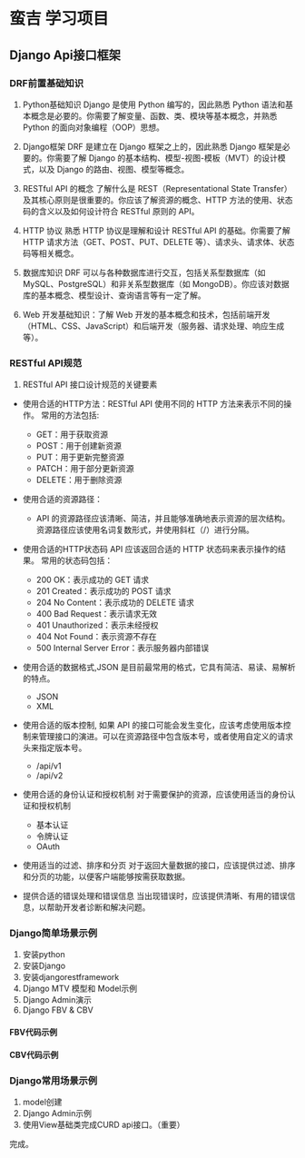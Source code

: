 # 蛮吉 学习项目
## Django Api接口框架
### DRF前置基础知识
1. Python基础知识
Django 是使用 Python 编写的，因此熟悉 Python 语法和基本概念是必要的。你需要了解变量、函数、类、模块等基本概念，并熟悉 Python 的面向对象编程（OOP）思想。

2. Django框架
DRF 是建立在 Django 框架之上的，因此熟悉 Django 框架是必要的。你需要了解 Django 的基本结构、模型-视图-模板（MVT）的设计模式，以及 Django 的路由、视图、模型等概念。

3. RESTful API 的概念
了解什么是 REST（Representational State Transfer）及其核心原则是很重要的。你应该了解资源的概念、HTTP 方法的使用、状态码的含义以及如何设计符合 RESTful 原则的 API。

4. HTTP 协议
熟悉 HTTP 协议是理解和设计 RESTful API 的基础。你需要了解 HTTP 请求方法（GET、POST、PUT、DELETE 等）、请求头、请求体、状态码等相关概念。

5. 数据库知识
DRF 可以与各种数据库进行交互，包括关系型数据库（如 MySQL、PostgreSQL）和非关系型数据库（如 MongoDB）。你应该对数据库的基本概念、模型设计、查询语言等有一定了解。

6. Web 开发基础知识：了解 Web 开发的基本概念和技术，包括前端开发（HTML、CSS、JavaScript）和后端开发（服务器、请求处理、响应生成等）。


### RESTful API规范

1. RESTful API 接口设计规范的关键要素
- 使用合适的HTTP方法：RESTful API 使用不同的 HTTP 方法来表示不同的操作。
常用的方法包括:

    - GET：用于获取资源
    - POST：用于创建新资源
    - PUT：用于更新完整资源
    - PATCH：用于部分更新资源
    - DELETE：用于删除资源

- 使用合适的资源路径：
    - API 的资源路径应该清晰、简洁，并且能够准确地表示资源的层次结构。资源路径应该使用名词复数形式，并使用斜杠（/）进行分隔。

- 使用合适的HTTP状态码
  API 应该返回合适的 HTTP 状态码来表示操作的结果。
    常用的状态码包括：
    - 200 OK：表示成功的 GET 请求
    - 201 Created：表示成功的 POST 请求
    - 204 No Content：表示成功的 DELETE 请求
    - 400 Bad Request：表示请求无效
    - 401 Unauthorized：表示未经授权
    - 404 Not Found：表示资源不存在
    - 500 Internal Server Error：表示服务器内部错误

- 使用合适的数据格式,JSON 是目前最常用的格式，它具有简洁、易读、易解析的特点。
    - JSON
    - XML

- 使用合适的版本控制,
如果 API 的接口可能会发生变化，应该考虑使用版本控制来管理接口的演进。可以在资源路径中包含版本号，或者使用自定义的请求头来指定版本号。
    - /api/v1
    - /api/v2

- 使用合适的身份认证和授权机制
对于需要保护的资源，应该使用适当的身份认证和授权机制
    - 基本认证
    - 令牌认证
    - OAuth

- 使用适当的过滤、排序和分页
对于返回大量数据的接口，应该提供过滤、排序和分页的功能，以便客户端能够按需获取数据。

- 提供合适的错误处理和错误信息
当出现错误时，应该提供清晰、有用的错误信息，以帮助开发者诊断和解决问题。


### Django简单场景示例
1. 安装python
2. 安装Django
3. 安装djangorestframework
4. Django MTV 模型和 Model示例
5. Django Admin演示
6. Django FBV & CBV

#### FBV代码示例
#### CBV代码示例


### Django常用场景示例
1. model创建
2. Django Admin示例
3. 使用View基础类完成CURD api接口。（重要）

完成。